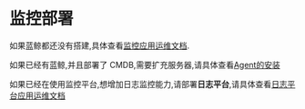 # 监控部署

如果蓝鲸都还没有搭建,具体查看[监控应用运维文档](../../应用运维文档/编写目的/PurposeOfWriting.md).

如果已经有蓝鲸,并且部署了 CMDB,需要扩充服务器,请具体查看[Agent的安装](https://bk.tencent.com/docs/document/5.1/21/708)

如果已经在使用监控平台,想增加日志监控能力,请部署**日志平台**,请具体查看[日志平台应用运维文档](../../../日志平台/产品白皮书/intro/README.md)
